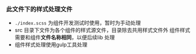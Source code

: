 ### 此文件下的样式处理文件
 - `./index.scss` 为组件开发测试时使用，暂时为手动处理
 - src 目录下文件为各个组件的样式源文件，目录除去共用样式文件外 组件样式需要和组件**文件名称相同**，以便后续lib 处理
 - 组件样式处理使用gulp工具处理